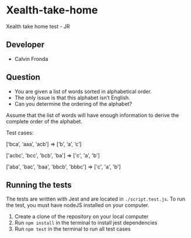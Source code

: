 # Xealth-take-home
Xealth take home test - JR 

## Developer 
* Calvin Fronda 

## Question 

 * You are given a list of words sorted in alphabetical order. 
 * The only issue is that this alphabet isn’t English. 
 * Can you determine the ordering of the alphabet?
    
Assume that the list of words will have 
enough information to derive the complete order of the alphabet.

Test cases:

[‘bca’, ‘aaa’, ‘acb’] => [‘b’, ‘a’, ‘c’] 

['acbc', 'bcc', 'bcb', 'ba'] => ['c', 'a', 'b']

['aba', 'bac', 'baa', 'bbcb', 'bbbc'] => ['c', 'a', 'b']


## Running the tests

The tests are written with Jest and are located in `./script.test.js`. To run the test, you must have nodeJS installed on your computer. 
1. Create a clone of the repository on your local computer
2. Run `npm install` in the terminal to install jest dependencies 
2. Run `npm test` in the terminal to run all test cases 



